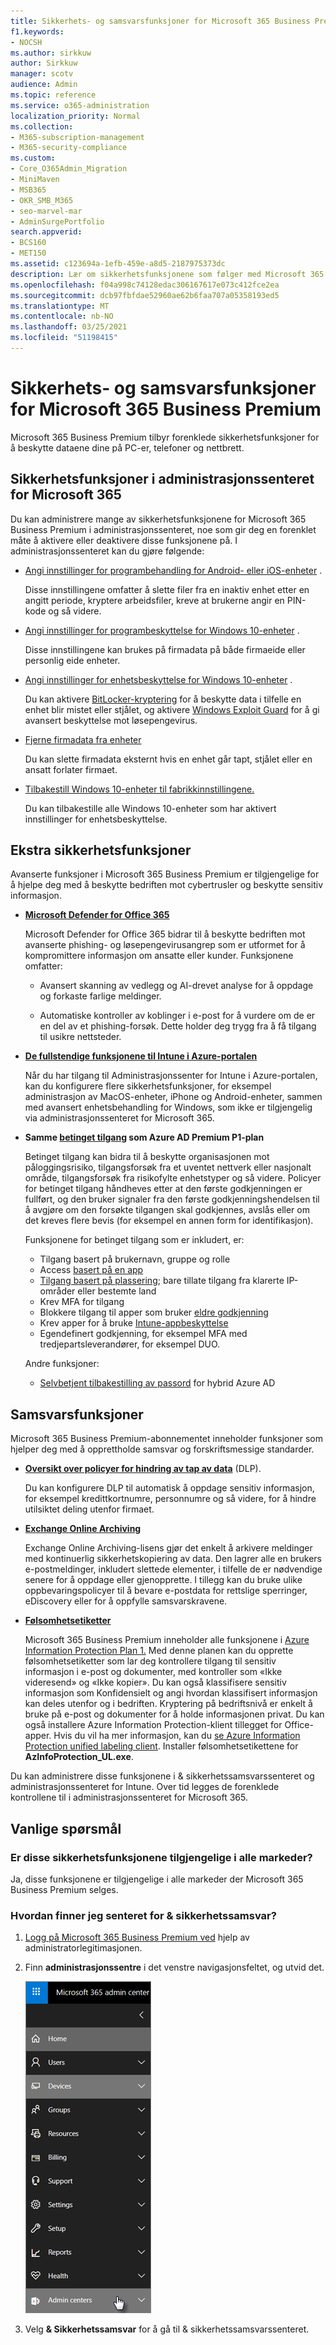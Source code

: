 ```yaml
---
title: Sikkerhets- og samsvarsfunksjoner for Microsoft 365 Business Premium
f1.keywords:
- NOCSH
ms.author: sirkkuw
author: Sirkkuw
manager: scotv
audience: Admin
ms.topic: reference
ms.service: o365-administration
localization_priority: Normal
ms.collection:
- M365-subscription-management
- M365-security-compliance
ms.custom:
- Core_O365Admin_Migration
- MiniMaven
- MSB365
- OKR_SMB_M365
- seo-marvel-mar
- AdminSurgePortfolio
search.appverid:
- BCS160
- MET150
ms.assetid: c123694a-1efb-459e-a8d5-2187975373dc
description: Lær om sikkerhetsfunksjonene som følger med Microsoft 365 Business Premium for å beskytte dataene dine på PC-er, telefoner og nettbrett.
ms.openlocfilehash: f04a998c74128edac306167617e073c412fce2ea
ms.sourcegitcommit: dcb97fbfdae52960ae62b6faa707a05358193ed5
ms.translationtype: MT
ms.contentlocale: nb-NO
ms.lasthandoff: 03/25/2021
ms.locfileid: "51198415"
---
```

# <a name="microsoft-365-business-premium-security-and-compliance-features"></a>Sikkerhets- og samsvarsfunksjoner for Microsoft 365 Business Premium

Microsoft 365 Business Premium tilbyr forenklede sikkerhetsfunksjoner for å beskytte dataene dine på PC-er, telefoner og nettbrett.
    
## <a name="microsoft-365-admin-center-security-features"></a>Sikkerhetsfunksjoner i administrasjonssenteret for Microsoft 365

Du kan administrere mange av sikkerhetsfunksjonene for Microsoft 365 Business Premium i administrasjonssenteret, noe som gir deg en forenklet måte å aktivere eller deaktivere disse funksjonene på. I administrasjonssenteret kan du gjøre følgende:
  
- [Angi innstillinger for programbehandling for Android- eller iOS-enheter](app-protection-settings-for-android-and-ios.md) . 
    
    Disse innstillingene omfatter å slette filer fra en inaktiv enhet etter en angitt periode, kryptere arbeidsfiler, kreve at brukerne angir en PIN-kode og så videre.
    
- [Angi innstillinger for programbeskyttelse for Windows 10-enheter](protection-settings-for-windows-10-devices.md) . 
    
    Disse innstillingene kan brukes på firmadata på både firmaeide eller personlig eide enheter.
    
- [Angi innstillinger for enhetsbeskyttelse for Windows 10-enheter](protection-settings-for-windows-10-pcs.md) . 
    
    Du kan aktivere [BitLocker-kryptering](/windows/security/information-protection/bitlocker/bitlocker-frequently-asked-questions) for å beskytte data i tilfelle en enhet blir mistet eller stjålet, og aktivere [Windows Exploit Guard](/windows/security/threat-protection/microsoft-defender-atp/enable-exploit-protection) for å gi avansert beskyttelse mot løsepengevirus. 
    
- [Fjerne firmadata fra enheter](remove-company-data.md)
    
    Du kan slette firmadata eksternt hvis en enhet går tapt, stjålet eller en ansatt forlater firmaet.
    
- [Tilbakestill Windows 10-enheter til fabrikkinnstillingene.](reset-devices-to-factory-settings.md) 
    
    Du kan tilbakestille alle Windows 10-enheter som har aktivert innstillinger for enhetsbeskyttelse.
    
## <a name="additional-security-features"></a>Ekstra sikkerhetsfunksjoner 

Avanserte funksjoner i Microsoft 365 Business Premium er tilgjengelige for å hjelpe deg med å beskytte bedriften mot cybertrusler og beskytte sensitiv informasjon.
  
- **[Microsoft Defender for Office 365](../security/office-365-security/defender-for-office-365.md)**
    
    Microsoft Defender for Office 365 bidrar til å beskytte bedriften mot avanserte phishing- og løsepengevirusangrep som er utformet for å kompromittere informasjon om ansatte eller kunder. Funksjonene omfatter:
    
  - Avansert skanning av vedlegg og AI-drevet analyse for å oppdage og forkaste farlige meldinger.
    
  - Automatiske kontroller av koblinger i e-post for å vurdere om de er en del av et phishing-forsøk. Dette holder deg trygg fra å få tilgang til usikre nettsteder.

- **[De fullstendige funksjonene til Intune i Azure-portalen](/mem/intune/fundamentals/what-is-intune)**
    
    Når du har tilgang til Administrasjonssenter for Intune i Azure-portalen, kan du konfigurere flere sikkerhetsfunksjoner, for eksempel administrasjon av MacOS-enheter, iPhone og Android-enheter, sammen med avansert enhetsbehandling for Windows, som ikke er tilgjengelig via administrasjonssenteret for Microsoft 365.
- **Samme [betinget tilgang](/azure/active-directory/conditional-access/overview) som Azure AD Premium P1-plan**


    Betinget tilgang kan bidra til å beskytte organisasjonen mot påloggingsrisiko, tilgangsforsøk fra et uventet nettverk eller nasjonalt område, tilgangsforsøk fra risikofylte enhetstyper og så videre. Policyer for betinget tilgang håndheves etter at den første godkjenningen er fullført, og den bruker signaler fra den første godkjenningshendelsen til å avgjøre om den forsøkte tilgangen skal godkjennes, avslås eller om det kreves flere bevis (for eksempel en annen form for identifikasjon).

    Funksjonene for betinget tilgang som er inkludert, er:

    - Tilgang basert på brukernavn, gruppe og rolle
    - Access [basert på en app](/azure/active-directory/conditional-access/app-based-conditional-access) 
    - [Tilgang basert på plassering](/azure/active-directory/authentication/howto-registration-mfa-sspr-combined#conditional-access-policies-for-combined-registration);  bare tillate tilgang fra klarerte IP-områder eller bestemte land 
    - Krev MFA for tilgang
    - Blokkere tilgang til apper som bruker [eldre godkjenning](/azure/active-directory/conditional-access/block-legacy-authentication)
    - Krev apper for å bruke [Intune-appbeskyttelse](/azure/active-directory/conditional-access/app-protection-based-conditional-access)
    - Egendefinert godkjenning, for eksempel MFA med tredjepartsleverandører, for eksempel DUO.
   
    Andre funksjoner:
    - [Selvbetjent tilbakestilling av passord](/azure/active-directory/authentication/concept-sspr-customization) for hybrid Azure AD
    
## <a name="compliance-features"></a>Samsvarsfunksjoner

Microsoft 365 Business Premium-abonnementet inneholder funksjoner som hjelper deg med å opprettholde samsvar og forskriftsmessige standarder.

- **[Oversikt over policyer for hindring av tap av data](../compliance/data-loss-prevention-policies.md)** (DLP). 
    
    Du kan konfigurere DLP til automatisk å oppdage sensitiv informasjon, for eksempel kredittkortnumre, personnumre og så videre, for å hindre utilsiktet deling utenfor firmaet.
    
- **[Exchange Online Archiving](https://products.office.com/exchange/microsoft-exchange-online-archiving-email)**
    
    Exchange Online Archiving-lisens gjør det enkelt å arkivere meldinger med kontinuerlig sikkerhetskopiering av data. Den lagrer alle en brukers e-postmeldinger, inkludert slettede elementer, i tilfelle de er nødvendige senere for å oppdage eller gjenopprette. I tillegg kan du bruke ulike oppbevaringspolicyer til å bevare e-postdata for rettslige sperringer, eDiscovery eller for å oppfylle samsvarskravene.
    
- **[Følsomhetsetiketter](../compliance/sensitivity-labels.md)**

   Microsoft 365 Business Premium inneholder alle funksjonene i [Azure Information Protection Plan 1.](https://go.microsoft.com/fwlink/p/?linkid=871407) Med denne planen kan  du opprette følsomhetsetiketter som lar deg kontrollere tilgang til sensitiv informasjon i e-post og dokumenter, med kontroller som «Ikke videresend» og «Ikke kopier». Du kan også klassifisere sensitiv informasjon som Konfidensielt og angi hvordan klassifisert informasjon kan deles utenfor og i bedriften. Kryptering på bedriftsnivå er enkelt å bruke på e-post og dokumenter for å holde informasjonen privat. Du kan også installere Azure Information Protection-klient tillegget for Office-apper. Hvis du vil ha mer informasjon, kan du [se Azure Information Protection unified labeling client](/azure/information-protection/rms-client/unifiedlabelingclient-version-release-history). Installer følsomhetsetikettene for **AzInfoProtection_UL.exe**.

Du kan administrere disse funksjonene i &amp; sikkerhetssamsvarssenteret og administrasjonssenteret for Intune. Over tid legges de forenklede kontrollene til i administrasjonssenteret for Microsoft 365.
  
    
## <a name="faq"></a>Vanlige spørsmål

 ### <a name="are-these-security-features-available-in-all-markets"></a>Er disse sikkerhetsfunksjonene tilgjengelige i alle markeder?
  
Ja, disse funksjonene er tilgjengelige i alle markeder der Microsoft 365 Business Premium selges.
  
### <a name="how-do-i-find-the-security-amp-compliance-center"></a>Hvordan finner jeg senteret for &amp; sikkerhetssamsvar?
  
1. [Logg på Microsoft 365 Business Premium ved](https://portal.microsoft.com/) hjelp av administratorlegitimasjonen. 
    
2. Finn **administrasjonssentre** i det venstre navigasjonsfeltet, og utvid det. 
    
    ![Velg Administrasjonssentre i det venstre navigasjonsfeltet i administrasjonssenteret for Microsoft 365.](../media/fa4484f8-c637-45fd-a7bd-bdb3abfd6c03.png)
  
3. Velg **&amp; Sikkerhetssamsvar** for å gå til &amp; sikkerhetssamsvarssenteret.
